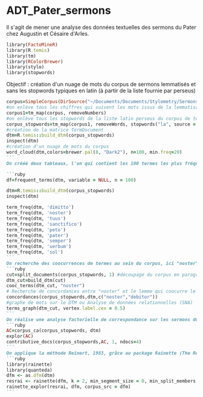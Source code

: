 # ADT_Pater_sermons
Il s'agit de mener une analyse des données textuelles des sermons du Pater chez Augustin et Césaire d'Arles.

```ruby
library(FactoMineR)
library(R.temis)
library(tm)
library(RColorBrewer)
library(stylo)
library(stopwords)
```
Objectif : création d'un nuage de mots du corpus de sermons lemmatisés et sans les stopwords typiques en latin (à partir de la liste fournie par perseus)
````ruby
corpus=SimpleCorpus(DirSource("~/Documents/Documents/Stylometry/Sermons_Pater/"))
#on enlève tous les chiffres qui suivent les mots issus de la lemmatisation de Deucalion
corpus1=tm_map(corpus, removeNumbers)
#on enlève tous les stopwords de la liste latin perseus du corpus de textes
corpus_stopwords=tm_map(corpus1, removeWords, stopwords("la", source = "perseus"))
#création de la matrice TermDocument
dtm=R.temis::build_dtm(corpus_stopwords)
inspect(dtm)
#création d'un nuage de mots du corpus
word_cloud(dtm,colors=brewer.pal(8, "Dark2"), n=100, min.freq=20)
```
On crééé deux tableaux, l'un qui contient les 100 termes les plus fréquents et un autre, le tableau lexical des termes du corpus. Enfin, on mesure les termes spécifiques des textes du corpus.

```ruby
df=frequent_terms(dtm, variable = NULL, n = 100)

dtm=R.temis::build_dtm(corpus_stopwords)
inspect(dtm)

term_freq(dtm, 'dimitto')
term_freq(dtm, 'noster')
term_freq(dtm, 'tuus')
term_freq(dtm, 'sanctifico')
term_freq(dtm, 'peto')
term_freq(dtm, 'pater')
term_freq(dtm, 'semper')
term_freq(dtm, 'uerbum')
term_freq(dtm, 'sol')
```
On recherche des coocurrences de termes au sein du corpus, ici "noster" qui appartient au champ lexical de la prière du Notre Père. Ensuite, on détermine les concordances existant entre les lemmes. Enfin, on dresse un graphe des lemmes du corpus dont la taille des arrêtes est proportionnelle au niveau de leur coocurrence.
```ruby
cut=split_documents(corpus_stopwords, 1) #découpage du corpus en paragraphes
dtm_cut=build_dtm(cut)
cooc_terms(dtm_cut, "noster")
# Recherche de concordances entre "noster" et le lemme qui coocurre le plus avec lui, "debitor"
concordances(corpus_stopwords,dtm,c("noster","debitor"))
#graphe de mots sur le DTM ou Analyse de données relationnelles (SNA)
terms_graph(dtm_cut, vertex.label.cex = 0.5)
```
On réalise une analyse factorielle de correspondance sur les sermons du corpus. On évalue les trois documents qui contribuent le plus à l'axe 1 de l'AFC.
```ruby
AC=corpus_ca(corpus_stopwords, dtm) 
explor(AC)
contributive_docs(corpus_stopwords,AC, 1, ndocs=4)
```
On applique la méthode Reinert, 1983, grâce au package Rainette (The Reinert Method for Textual Data Clustering).
```ruby
library(rainette)
library(quanteda)
dfm <- as.dfm(dtm)
resrai <- rainette(dfm, k = 2, min_segment_size = 0, min_split_members = 3)
rainette_explor(resrai, dfm, corpus_src = dfm)
```
